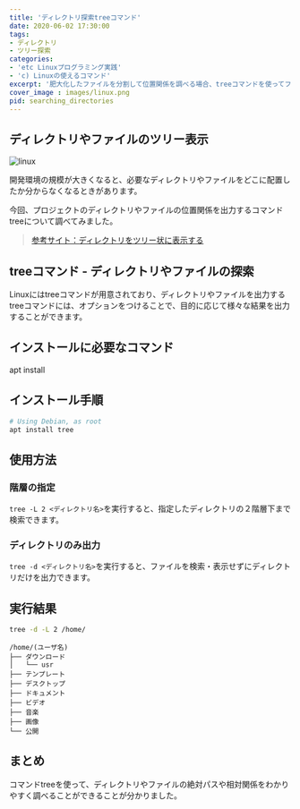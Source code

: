 ```yaml
---
title: 'ディレクトリ探索treeコマンド'
date: 2020-06-02 17:30:00
tags:
- ディレクトリ
- ツリー探索
categories:
- 'etc Linuxプログラミング実践'
- 'c) Linuxの使えるコマンド'
excerpt: '肥大化したファイルを分割して位置関係を調べる場合、treeコマンドを使ってファイルやディレクトリの位置を調べることができます。'
cover_image : images/linux.png
pid: searching_directories
---
```


## ディレクトリやファイルのツリー表示
![linux](https://burturki.sirv.com/diy/linux.png?w=300)

開発環境の規模が大きくなると、必要なディレクトリやファイルをどこに配置したか分からなくなるときがあります。

今回、プロジェクトのディレクトリやファイルの位置関係を出力するコマンドtreeについて調べてみました。

> [参考サイト：ディレクトリをツリー状に表示する](https://www.atmarkit.co.jp/ait/articles/1802/01/news025.html)

## treeコマンド - ディレクトリやファイルの探索

Linuxにはtreeコマンドが用意されており、ディレクトリやファイルを出力するtreeコマンドには、オプションをつけることで、目的に応じて様々な結果を出力することができます。

## インストールに必要なコマンド

apt install

## インストール手順

```bash
# Using Debian, as root
apt install tree
```

## 使用方法

### 階層の指定

`tree -L 2 <ディレクトリ名>`を実行すると、指定したディレクトリの２階層下まで検索できます。

### ディレクトリのみ出力

`tree -d <ディレクトリ名>`を実行すると、ファイルを検索・表示せずにディレクトリだけを出力できます。

## 実行結果

```bash
tree -d -L 2 /home/
```

```result
/home/(ユーザ名)
├── ダウンロード
│   └── usr
├── テンプレート
├── デスクトップ
├── ドキュメント
├── ビデオ
├── 音楽
├── 画像
└── 公開
```

## まとめ

コマンドtreeを使って、ディレクトリやファイルの絶対パスや相対関係をわかりやすく調べることができることが分かりました。
